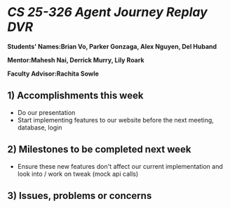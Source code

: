 # *CS 25-326 Agent Journey Replay DVR*

**Students' Names:Brian Vo, Parker Gonzaga, Alex Nguyen, Del Huband**

**Mentor:Mahesh Nai, Derrick Murry, Lily Roark**

**Faculty Advisor:Rachita Sowle**

## 1) Accomplishments this week ##
   - Do our presentation 
   - Start implementing features to our website before the next meeting, database, login
## 2) Milestones to be completed next week ##
   - Ensure these new features don't affect our current implementation and look into / work on tweak (mock api calls)
## 3) Issues, problems or concerns ##



